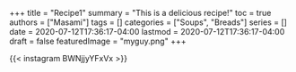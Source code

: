 +++
title = "Recipe1"
summary = "This is a delicious recipe!"
toc = true
authors = ["Masami"]
tags = []
categories = ["Soups", "Breads"]
series = []
date = 2020-07-12T17:36:17-04:00
lastmod = 2020-07-12T17:36:17-04:00
draft = false
featuredImage = "myguy.png"
+++

{{< instagram BWNjjyYFxVx >}}

